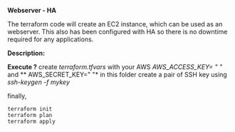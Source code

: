 **Webserver - HA**

The terraform code will create an EC2 instance, which can be used as an webserver. This also has been configured with HA so there is no downtime required for any applications.

 **Description:**


**Execute ?**
create *terraform.tfvars* with your AWS *AWS_ACCESS_KEY= " "* and ** AWS_SECRET_KEY=" "* in this folder
create a pair of SSH key using *ssh-keygen -f mykey* 

finally, 

```
terraform init
terraform plan 
terraform apply
```